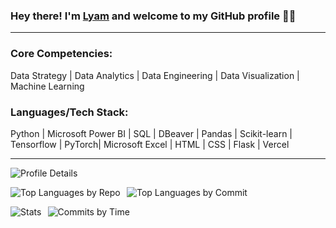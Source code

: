 ### Hey there! I'm [**Lyam**](https://www.linkedin.com/in/lyamlim) and welcome to my GitHub profile 👋🏻

---

### Core Competencies:

Data Strategy | Data Analytics | Data Engineering | Data Visualization | Machine Learning

### Languages/Tech Stack:

Python | Microsoft Power BI | SQL | DBeaver | Pandas | Scikit-learn | Tensorflow | PyTorch| Microsoft Excel | HTML | CSS | Flask | Vercel

---

![Profile Details](http://github-profile-summary-cards.vercel.app/api/cards/profile-details?username=lyamlim97&theme=2077)

![Top Languages by Repo](http://github-profile-summary-cards.vercel.app/api/cards/repos-per-language?username=lyamlim97&theme=2077)⠀![Top Languages by Commit](http://github-profile-summary-cards.vercel.app/api/cards/most-commit-language?username=lyamlim97&theme=2077)

![Stats](http://github-profile-summary-cards.vercel.app/api/cards/stats?username=lyamlim97&theme=2077)⠀![Commits by Time](http://github-profile-summary-cards.vercel.app/api/cards/productive-time?username=lyamlim97&theme=2077&utcOffset=8)

<!--
old stats
[![Lyam's github stats](https://github-readme-stats.vercel.app/api?username=lyamlim97&count_private=true&show_icons=true&theme=radical&hide_rank=false)](https://github.com/anuraghazra/github-readme-stats)

![Top Langs](https://github-readme-stats.vercel.app/api/top-langs/?username=lyamlim97&langs_count=10)
-->

<!--
**lyamlim97/lyamlim97** is a ✨ _special_ ✨ repository because its `README.md` (this file) appears on your GitHub profile.

Here are some ideas to get you started:

- 🔭 I’m currently working on ...
- 🌱 I’m currently learning ...
- 👯 I’m looking to collaborate on ...
- 🤔 I’m looking for help with ...
- 💬 Ask me about ...
- 📫 How to reach me: ...
- 😄 Pronouns: ...
- ⚡ Fun fact: ...
-->

